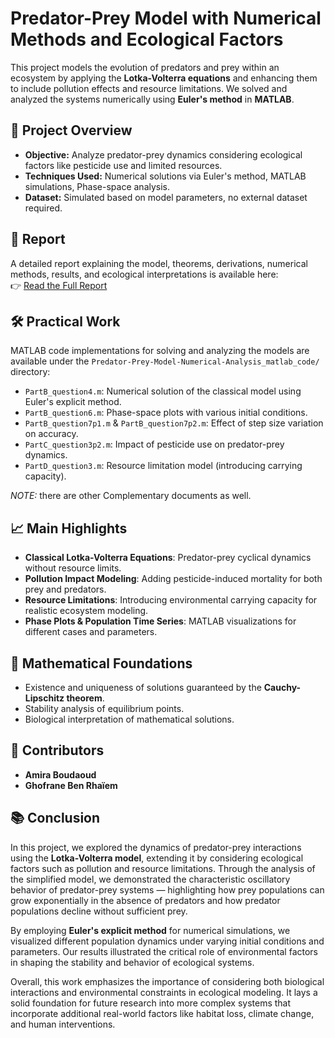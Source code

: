 # Predator-Prey Model with Numerical Methods and Ecological Factors

This project models the evolution of predators and prey within an ecosystem by applying the **Lotka-Volterra equations** and enhancing them to include pollution effects and resource limitations. We solved and analyzed the systems numerically using **Euler's method** in **MATLAB**.

## 📖 Project Overview
- **Objective:** Analyze predator-prey dynamics considering ecological factors like pesticide use and limited resources.
- **Techniques Used:** Numerical solutions via Euler's method, MATLAB simulations, Phase-space analysis.
- **Dataset:** Simulated based on model parameters, no external dataset required.

## 📑 Report
A detailed report explaining the model, theorems, derivations, numerical methods, results, and ecological interpretations is available here:  
👉 [Read the Full Report](./report/PROJNMC2_report.pdf)

## 🛠️ Practical Work
MATLAB code implementations for solving and analyzing the models are available under the `Predator-Prey-Model-Numerical-Analysis_matlab_code/` directory:
- `PartB_question4.m`: Numerical solution of the classical model using Euler's explicit method.
- `PartB_question6.m`: Phase-space plots with various initial conditions.
- `PartB_question7p1.m` & `PartB_question7p2.m`: Effect of step size variation on accuracy.
- `PartC_question3p2.m`: Impact of pesticide use on predator-prey dynamics.
- `PartD_question3.m`: Resource limitation model (introducing carrying capacity).

*NOTE:* there are other Complementary documents as well. 

## 📈 Main Highlights
- **Classical Lotka-Volterra Equations**: Predator-prey cyclical dynamics without resource limits.
- **Pollution Impact Modeling**: Adding pesticide-induced mortality for both prey and predators.
- **Resource Limitations**: Introducing environmental carrying capacity for realistic ecosystem modeling.
- **Phase Plots & Population Time Series**: MATLAB visualizations for different cases and parameters.



## 🌟 Mathematical Foundations
- Existence and uniqueness of solutions guaranteed by the **Cauchy-Lipschitz theorem**.
- Stability analysis of equilibrium points.
- Biological interpretation of mathematical solutions.

## 👥 Contributors
- **Amira Boudaoud**
- **Ghofrane Ben Rhaïem**

## 📚 Conclusion

In this project, we explored the dynamics of predator-prey interactions using the **Lotka-Volterra model**, extending it by considering ecological factors such as pollution and resource limitations. Through the analysis of the simplified model, we demonstrated the characteristic oscillatory behavior of predator-prey systems — highlighting how prey populations can grow exponentially in the absence of predators and how predator populations decline without sufficient prey.

By employing **Euler's explicit method** for numerical simulations, we visualized different population dynamics under varying initial conditions and parameters. Our results illustrated the critical role of environmental factors in shaping the stability and behavior of ecological systems.

Overall, this work emphasizes the importance of considering both biological interactions and environmental constraints in ecological modeling. It lays a solid foundation for future research into more complex systems that incorporate additional real-world factors like habitat loss, climate change, and human interventions.


